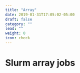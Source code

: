 ```yaml
---
title: "Array"
date: 2019-01-31T17:05:02-05:00
draft: false
category: ""
lead: ""
weight: 0
icon: check
---
```


# Slurm array jobs
